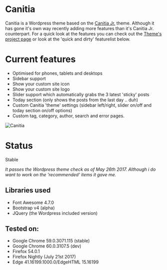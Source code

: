 Canitia
==================
Canitia is a Wordpress theme based on the [Canitia Jr.](https://github.com/boumannm/canitia-jr) theme. Although it has gone it's own way recently adding more features than it's Canitia Jr. counterpart. For a quick look at the features you can check out the [Theme's project page](http://michaelboumann.info/collection/#canitiawp) or look at the 'quick and dirty' featurelist below.

# Current features
- Optimised for phones, tablets and desktops
- Sidebar support
- Show your custom site icon
- Show your custom site logo
- Slider support which automatically grabs the 3 latest 'sticky' posts
- Today section (only shows the posts from the last day .. duh)
- Custom Canitia 'theme' settings (sidebar left/right, slider on/off and today section on/off options)
- Custom tag, category, author, search and error pages. 

![Canitia](https://github.com/boumannm/canitia/blob/master/screenshot.png)

# Status
Stable

*It passes the Wordpress theme check as of May 26th 2017. Although i do want to work on the 'recommended' items it gave me.*

## Libraries used
- Font Awesome 4.7.0
- Bootstrap v4 (alpha)
- JQuery (the Wordpress included version)

## Tested on:
- Google Chrome 59.0.3071.115 (stable)
- Google Chrome 60.0.3107.5 (dev)
- Firefox 54.0.1
- Firefox Nightly (July 21st 2017)
- Edge 41.16199.1000.0/EdgeHTML 15.16199